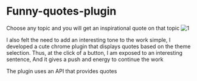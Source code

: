 # Funny-quotes-plugin
Choose any topic and you will get an inspirational quote on that topic
![1](https://github.com/malkaDeutsch/Funny-quotes-plugin/assets/101219031/899bf8de-38fa-4cea-a3b9-8b143f31df6b)


I also felt the need to add an interesting tone to the work
simple,
I developed a cute chrome plugin that displays quotes based on the theme selection.
Thus, at the click of a button, I am exposed to an interesting sentence,
And it gives a push and energy to continue the work

The plugin uses an API that provides quotes
